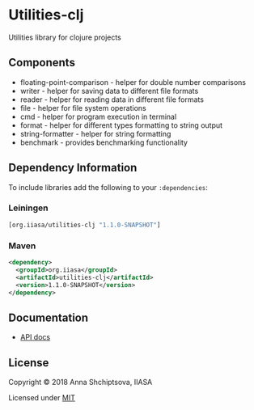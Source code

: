 # Utilities-clj

Utilities library for clojure projects

## Components

* floating-point-comparison - helper for double number comparisons
* writer - helper for saving data to different file formats
* reader - helper for reading data in different file formats
* file - helper for file system operations
* cmd - helper for program execution in terminal
* format - helper for different types formatting to string output
* string-formatter - helper for string formatting
* benchmark - provides benchmarking functionality

## Dependency Information

To include libraries add the following to your `:dependencies`:

### Leiningen
```clj
[org.iiasa/utilities-clj "1.1.0-SNAPSHOT"]
```

### Maven

```xml
<dependency>
  <groupId>org.iiasa</groupId>
  <artifactId>utilities-clj</artifactId>
  <version>1.1.0-SNAPSHOT</version>
</dependency>
```

## Documentation

* [API docs](https://shchipts.github.io/utilities-clj/)

## License

Copyright © 2018 Anna Shchiptsova, IIASA

Licensed under [MIT](http://opensource.org/licenses/MIT)
